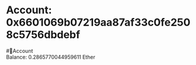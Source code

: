 
Account: 0x6601069b07219aa87af33c0fe2508c5756dbdebf
===================================================
  
#📜Account  
Balance: 0.2865770044959611 Ether